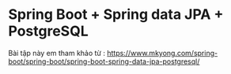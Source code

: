 # Spring Boot + Spring data JPA + PostgreSQL 

Bài tập này em tham khảo từ : https://www.mkyong.com/spring-boot/spring-boot/spring-boot-spring-data-jpa-postgresql/
